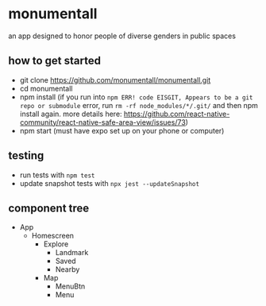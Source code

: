 # monumentall
an app designed to honor people of diverse genders in public spaces

## how to get started
- git clone https://github.com/monumentall/monumentall.git
- cd monumentall
- npm install (if you run into `npm ERR! code EISGIT, Appears to be a git repo or submodule` error, run `rm -rf node_modules/*/.git/` and then npm install again. more details here: https://github.com/react-native-community/react-native-safe-area-view/issues/73)
- npm start (must have expo set up on your phone or computer)

## testing
- run tests with `npm test`
- update snapshot tests with `npx jest --updateSnapshot`

## component tree
- App
  - Homescreen
    - Explore
      - Landmark
      - Saved
      - Nearby
    - Map
      - MenuBtn
      - Menu
